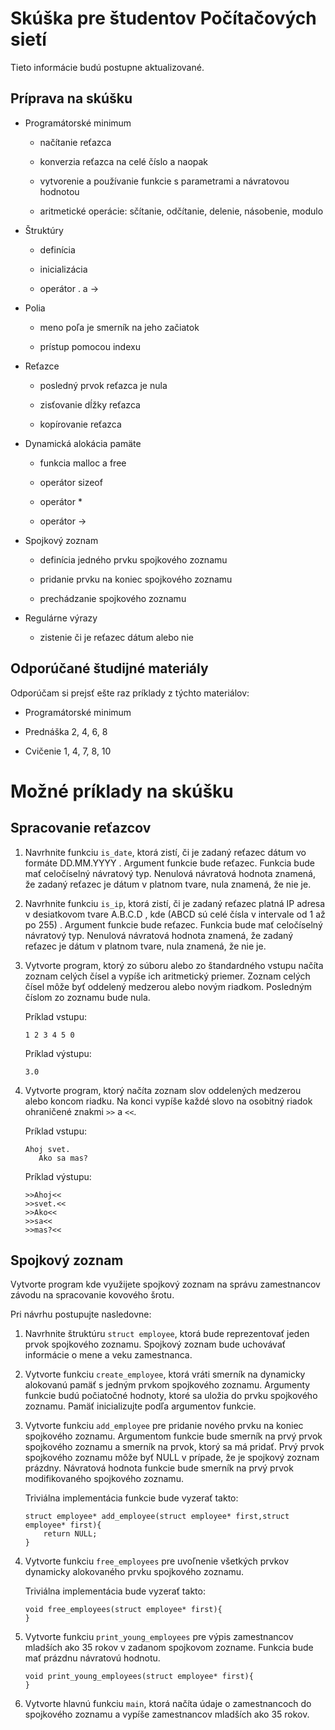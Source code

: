 # Skúška pre študentov Počítačových sietí

Tieto informácie budú postupne aktualizované.

## Príprava na skúšku

  - Programátorské minimum
    
      - načítanie reťazca
    
      - konverzia reťazca na celé číslo a naopak
    
      - vytvorenie a používanie funkcie s parametrami a návratovou
        hodnotou
    
      - aritmetické operácie: sčítanie, odčítanie, delenie, násobenie,
        modulo

  - Štruktúry
    
      - definícia
    
      - inicializácia
    
      - operátor . a →

  - Polia
    
      - meno poľa je smerník na jeho začiatok
    
      - prístup pomocou indexu

  - Reťazce
    
      - posledný prvok reťazca je nula
    
      - zisťovanie dĺžky reťazca
    
      - kopírovanie reťazca

  - Dynamická alokácia pamäte
    
      - funkcia malloc a free
    
      - operátor sizeof
    
      - operátor \*
    
      - operátor →

  - Spojkový zoznam
    
      - definícia jedného prvku spojkového zoznamu
    
      - pridanie prvku na koniec spojkového zoznamu
    
      - prechádzanie spojkového zoznamu

  - Regulárne výrazy
    
      - zistenie či je reťazec dátum alebo nie

## Odporúčané študijné materiály

Odporúčam si prejsť ešte raz príklady z týchto materiálov:

  - Programátorské minimum

  - Prednáška 2, 4, 6, 8

  - Cvičenie 1, 4, 7, 8, 10

# Možné príklady na skúšku

## Spracovanie reťazcov

1.  Navrhnite funkciu `is_date`, ktorá zistí, či je zadaný reťazec dátum
    vo formáte DD.MM.YYYY . Argument funkcie bude reťazec. Funkcia bude
    mať celočíselný návratový typ. Nenulová návratová hodnota znamená,
    že zadaný reťazec je dátum v platnom tvare, nula znamená, že nie
    je.

2.  Navrhnite funkciu `is_ip`, ktorá zistí, či je zadaný reťazec platná
    IP adresa v desiatkovom tvare A.B.C.D , kde (ABCD sú celé čísla v
    intervale od 1 až po 255) . Argument funkcie bude reťazec. Funkcia
    bude mať celočíselný návratový typ. Nenulová návratová hodnota
    znamená, že zadaný reťazec je dátum v platnom tvare, nula znamená,
    že nie je.

3.  Vytvorte program, ktorý zo súboru alebo zo štandardného vstupu
    načíta zoznam celých čísel a vypíše ich aritmetický priemer.
    Zoznam celých čísel môže byť oddelený medzerou alebo novým riadkom.
    Posledným číslom zo zoznamu bude nula.
    
    Príklad vstupu:
    
        1 2 3 4 5 0
    
    Príklad výstupu:
    
        3.0

4.  Vytvorte program, ktorý načíta zoznam slov oddelených medzerou alebo
    koncom riadku. Na konci vypíše každé slovo na osobitný riadok
    ohraničené znakmi `>>` a `<<`.
    
    Príklad vstupu:
    
        Ahoj svet.
           Ako sa mas?
    
    Príklad výstupu:
    
        >>Ahoj<<
        >>svet.<<
        >>Ako<<
        >>sa<<
        >>mas?<<

## Spojkový zoznam

Vytvorte program kde využijete spojkový zoznam na správu zamestnancov
závodu na spracovanie kovového šrotu.

Pri návrhu postupujte nasledovne:

1.  Navrhnite štruktúru `struct employee`, ktorá bude reprezentovať
    jeden prvok spojkového zoznamu. Spojkový zoznam bude uchovávať
    informácie o mene a veku zamestnanca.

2.  Vytvorte funkciu `create_employee`, ktorá vráti smerník na dynamicky
    alokovanú pamäť s jedným prvkom spojkového zoznamu. Argumenty
    funkcie budú počiatočné hodnoty, ktoré sa uložia do prvku spojkového
    zoznamu. Pamäť inicializujte podľa argumentov funkcie.

3.  Vytvorte funkciu `add_employee` pre pridanie nového prvku na koniec
    spojkového zoznamu. Argumentom funkcie bude smerník na prvý prvok
    spojkového zoznamu a smerník na prvok, ktorý sa má pridať. Prvý
    prvok spojkového zoznamu môže byť NULL v prípade, že je spojkový
    zoznam prázdny. Návratová hodnota funkcie bude smerník na prvý prvok
    modifikovaného spojkového zoznamu.
    
    Triviálna implementácia funkcie bude vyzerať takto:
    
        struct employee* add_employee(struct employee* first,struct employee* first){
            return NULL;
        }

4.  Vytvorte funkciu `free_employees` pre uvoľnenie všetkých prvkov
    dynamicky alokovaného prvku spojkového zoznamu.
    
    Triviálna implementácia bude vyzerať takto:
    
        void free_employees(struct employee* first){
        }

5.  Vytvorte funkciu `print_young_employees` pre výpis zamestnancov
    mladších ako 35 rokov v zadanom spojkovom zozname. Funkcia bude mať
    prázdnu návratovú hodnotu.
    
        void print_young_employees(struct employee* first){
        }

6.  Vytvorte hlavnú funkciu `main`, ktorá načíta údaje o zamestnancoch
    do spojkového zoznamu a vypíše zamestnancov mladších ako 35 rokov.
